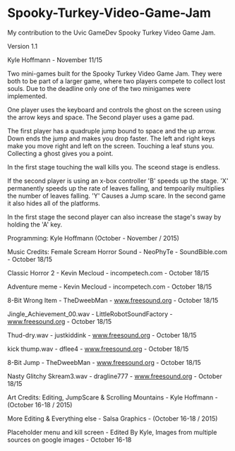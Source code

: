 # Spooky-Turkey-Video-Game-Jam

My contribution to the Uvic GameDev Spooky Turkey Video Game Jam.

Version 1.1


Kyle Hoffmann - November 11/15

Two mini-games built for the Spooky Turkey Video Game Jam. They were both to be part of a larger game, where two players compete to collect lost souls. Due to the deadline only one of the two minigames were implemented. 

One player uses the keyboard and controls the ghost on the screen using the arrow keys and space. The
Second player uses a game pad. 

The first player has a quadruple jump bound to space and the up arrow. Down ends the jump and makes you drop faster. The left and right keys make you move right and left on the screen. Touching a leaf stuns you. Collecting a ghost gives you a point.

In the first stage touching the wall kills you. The sceond stage is endless.

If the second player is using an x-box controller 'B' speeds up the stage. 'X' permanently speeds up the rate of leaves falling, and tempoarily multiplies the number of leaves falling. 'Y' Causes a Jump scare. In the second game it also hides all of the platforms.

In the first stage the second player can also increase the stage's sway by holding the 'A' key.


Programming:
Kyle Hoffmann (October - November / 2015)

Music Credits:
Female Scream Horror Sound - NeoPhyTe - SoundBible.com - October 18/15

Classic Horror 2 - Kevin Mecloud - incompetech.com - October 18/15

Adventure meme - Kevin Mecloud - incompetech.com - October 18/15

8-Bit Wrong Item - TheDweebMan - www.freesound.org - October 18/15

Jingle_Achievement_00.wav - LittleRobotSoundFactory - www.freesound.org - October 18/15

Thud-dry.wav - justkiddink - www.freesound.org - October 18/15

kick thump.wav - dflee4 - www.freesound.org - October 18/15

8-Bit Jump - TheDweebMan - www.freesound.org - October 18/15

Nasty Glitchy Skream3.wav - dragline777 - www.freesound.org - October 18/15


Art Credits: 
Editing, JumpScare & Scrolling Mountains - Kyle Hoffmann - (October 16-18 / 2015)

More Editing & Everything else - Salsa Graphics - (October 16-18 / 2015)

Placeholder menu and kill screen - Edited By Kyle, Images from multiple sources on google images - October 16-18